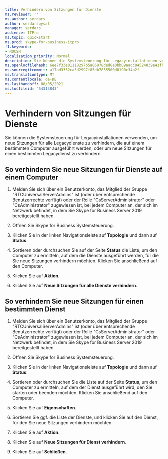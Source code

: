 ```yaml
---
title: Verhindern von Sitzungen für Dienste
ms.reviewer: ''
ms.author: serdars
author: serdarsoysal
manager: serdars
audience: ITPro
ms.topic: quickstart
ms.prod: skype-for-business-itpro
f1.keywords:
- NOCSH
localization_priority: Normal
description: Sie können die Systemsteuerung für Legacyinstallationen verwenden, um neue Sitzungen für alle Legacydienste zu verhindern, die auf einem bestimmten Computer ausgeführt werden, oder um neue Sitzungen für einen bestimmten Legacydienst zu verhindern.
ms.openlocfilehash: 6ee7f33e01118297b5a86878ded8a0bb89aadc84524839a41fbacd0c9d699633
ms.sourcegitcommit: a17ad3332ca5d2997f85db7835500d8190c34b2f
ms.translationtype: MT
ms.contentlocale: de-DE
ms.lasthandoff: 08/05/2021
ms.locfileid: "54313843"
---
```

# <a name="prevent-sessions-for-services"></a>Verhindern von Sitzungen für Dienste

Sie können die Systemsteuerung für Legacyinstallationen verwenden, um neue Sitzungen für alle Legacydienste zu verhindern, die auf einem bestimmten Computer ausgeführt werden, oder um neue Sitzungen für einen bestimmten Legacydienst zu verhindern.
  
## <a name="to-prevent-new-sessions-for-services-on-a-computer"></a>So verhindern Sie neue Sitzungen für Dienste auf einem Computer

1. Melden Sie sich über ein Benutzerkonto, das Mitglied der Gruppe "RTCUniversalServerAdmins" ist (oder über entsprechende Benutzerrechte verfügt) oder der Rolle "CsServerAdministrator" oder "CsAdministrator" zugewiesen ist, bei jedem Computer an, der sich im Netzwerk befindet, in dem Sie Skype for Business Server 2019 bereitgestellt haben.
    
2. Öffnen Sie Skype for Business Systemsteuerung.
    
3. Klicken Sie in der linken Navigationsleiste auf **Topologie** und dann auf **Status**.
    
4. Sortieren oder durchsuchen Sie auf der Seite **Status** die Liste, um den Computer zu ermitteln, auf dem die Dienste ausgeführt werden, für die Sie neue Sitzungen verhindern möchten. Klicken Sie anschließend auf den Computer. 
    
5. Klicken Sie auf **Aktion**.
    
6. Klicken Sie auf **Neue Sitzungen für alle Dienste verhindern**.
    
## <a name="to-prevent-new-sessions-for-a-specific-service"></a>So verhindern Sie neue Sitzungen für einen bestimmten Dienst

1. Melden Sie sich über ein Benutzerkonto, das Mitglied der Gruppe "RTCUniversalServerAdmins" ist (oder über entsprechende Benutzerrechte verfügt) oder der Rolle "CsServerAdministrator" oder "CsAdministrator" zugewiesen ist, bei jedem Computer an, der sich im Netzwerk befindet, in dem Sie Skype for Business Server 2019 bereitgestellt haben.
    
2. Öffnen Sie Skype for Business Systemsteuerung.
    
3. Klicken Sie in der linken Navigationsleiste auf **Topologie** und dann auf **Status**.
    
4. Sortieren oder durchsuchen Sie die Liste auf der Seite **Status**, um den Computer zu ermitteln, auf dem der Dienst ausgeführt wird, den Sie starten oder beenden möchten. Klicken Sie anschließend auf den Computer. 
    
5. Klicken Sie auf **Eigenschaften**.
    
6. Sortieren Sie ggf. die Liste der Dienste, und klicken Sie auf den Dienst, für den Sie neue Sitzungen verhindern möchten.
    
7. Klicken Sie auf **Aktion**.
    
8. Klicken Sie auf **Neue Sitzungen für Dienst verhindern**.
    
9. Klicken Sie auf **Schließen**.
    

